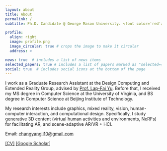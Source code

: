 ```yaml
---
layout: about
title: About
permalink: /
subtitle: Ph.D. Candidate @ George Mason University. <font color='red'>I am looking for research positions.</font>

profile:
  align: right
  image: profile.png
  image_circular: true # crops the image to make it circular
  address: >

news: true  # includes a list of news items
selected_papers: true # includes a list of papers marked as "selected={true}"
social: true  # includes social icons at the bottom of the page
---
```


I work as a Graduate Research Assistant at the Design Computing and Extended Reality Group, advised by [Prof. Lap-Fai Yu](https://craigyuyu.github.io/home/index.html). Before that, I received my MS degree in Computer Science at the University of Virginia, and BS degree in Computer Science at Beijing Institute of Technology.
    
My research interests include graphics, mixed reality, vision, human-computer interaction, and computational design. Specifically, I study generative 3D content (virtual human activities and environments, NeRFs) for facilitating AR, and scene-adaptive AR/VR + HCI.

Email: changyangli10@gmail.com

[[CV]](/assets/cv/cv.pdf)
[[Google Scholar]](https://scholar.google.com/citations?user=Zbx-YuUAAAAJ&hl=en)
